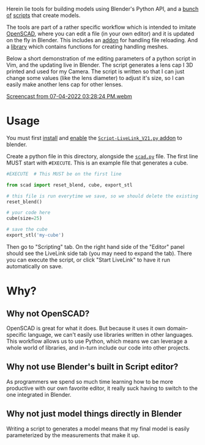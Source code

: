 Herein lie tools for building models using Blender's Python API, and a [bunch](lens-cap.py) [of](draintray.py) [scripts](change-sorter.py) that create models.

The tools are part of a rather specific workflow which is intended to imitate [OpenSCAD](https://openscad.org/), where you can edit a file (in your own editor) and it is updated on the fly in Blender. This includes an [addon](Script-LiveLink_V21.py) for handling file reloading. And a [library](scad.py) which contains functions for creating handling meshes.

Below a short demonstration of me editing parameters of a python script in Vim, and the updating live in Blender.
The script generates a lens cap I 3D printed and used for my Camera.
The script is written so that I can just change some values (like the lens diameter) to adjust it's size,
so I can easily make another lens cap for other lenses.

[Screencast from 07-04-2022 03:28:24 PM.webm](https://user-images.githubusercontent.com/598099/177213774-7a372178-d986-40f3-b508-a27124327318.webm)

# Usage

You must first [install](https://docs.blender.org/manual/en/latest/editors/preferences/addons.html#installing-add-ons) and [enable](https://docs.blender.org/manual/en/latest/editors/preferences/addons.html#enabling-disabling-add-ons) the [`Script-LiveLink_V21.py` addon](Script-LiveLink_V21.py) to blender.

Create a python file in this directory, alongside the [`scad.py`](scad.py) file. The first line MUST start with `#EXECUTE`. This is an example file that generates a cube.

```python
#EXECUTE  # This MUST be on the first line

from scad import reset_blend, cube, export_stl

# this file is run everytime we save, so we should delete the existing objects each time
reset_blend()

# your code here
cube(size=25)

# save the cube
export_stl('my-cube')
```


Then go to "Scripting" tab. On the right hand side of the "Editor" panel should see the LiveLink side tab (you may need to expand the tab). There you can execute the script, or click "Start LiveLink" to have it run automatically on save.

# Why?

## Why not OpenSCAD?
OpenSCAD is great for what it does. But because it uses it own domain-specific language, we can't easily use libraries  written in other languages. This workflow allows us to use Python, which means we can leverage a whole world of libraries, and in-turn include our code into other projects.

## Why not use Blender's built in Script editor?
As programmers we spend so much time learning how to be more productive with our own favorite editor, it really suck having to switch to the one integrated in Blender.

## Why not just model things directly in Blender

Writing a script to generates a model means that my final model is easily parameterized by the measurements that make it up. 
